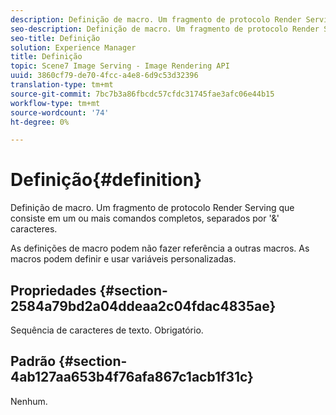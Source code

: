 ```yaml
---
description: Definição de macro. Um fragmento de protocolo Render Serving que consiste em um ou mais comandos completos, separados por '&' caracteres.
seo-description: Definição de macro. Um fragmento de protocolo Render Serving que consiste em um ou mais comandos completos, separados por '&' caracteres.
seo-title: Definição
solution: Experience Manager
title: Definição
topic: Scene7 Image Serving - Image Rendering API
uuid: 3860cf79-de70-4fcc-a4e8-6d9c53d32396
translation-type: tm+mt
source-git-commit: 7bc7b3a86fbcdc57cfdc31745fae3afc06e44b15
workflow-type: tm+mt
source-wordcount: '74'
ht-degree: 0%

---
```



# Definição{#definition}

Definição de macro. Um fragmento de protocolo Render Serving que consiste em um ou mais comandos completos, separados por &#39;&amp;&#39; caracteres.

As definições de macro podem não fazer referência a outras macros. As macros podem definir e usar variáveis personalizadas.

## Propriedades {#section-2584a79bd2a04ddeaa2c04fdac4835ae}

Sequência de caracteres de texto. Obrigatório.

## Padrão {#section-4ab127aa653b4f76afa867c1acb1f31c}

Nenhum.
